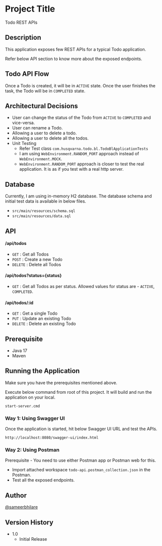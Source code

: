 # Project Title

Todo REST APIs

## Description

This application exposes few REST APIs for a typical Todo application.

Refer below API section to know more about the exposed endpoints.

## Todo API Flow
Once a Todo is created, it will be in `ACTIVE` state. Once the user finishes the task, the Todo will be in `COMPLETED` state.

## Architectural Decisions
* User can change the status of the Todo from `ACTIVE` to `COMPLETED` and vice-versa.
* User can rename a Todo.
* Allowing a user to delete a todo.
* Allowing a user to delete all the todos.
* Unit Testing
  * Refer Test class `com.husqvarna.todo.bl.TodoBlApplicationTests`
  * I am using `WebEnvironment.RANDOM_PORT` approach instead of `WebEnvironment.MOCK`.
  * `WebEnvironment.RANDOM_PORT` approach is closer to test the real application. It is as if you test with a real http server. 

## Database
Currently, I am using in-memory H2 database. The database schema and initial test data is available in below files.
* `src/main/resources/schema.sql`
* `src/main/resources/data.sql`

## API

#### /api/todos
* `GET` : Get all Todos
* `POST` : Create a new Todo
* `DELETE` : Delete all Todos

#### /api/todos?status={status}
* `GET` : Get all Todos as per status. Allowed values for status are - `ACTIVE`, `COMPLETED`.

#### /api/todos/:id
* `GET` : Get a single Todo
* `PUT` : Update an existing Todo
* `DELETE` : Delete an existing Todo

## Prerequisite
* Java 17
* Maven

## Running the Application
Make sure you have the prerequisites mentioned above.

Execute below command from root of this project. It will build and run the application on your local.
```
start-server.cmd
```

### Way 1: Using Swagger UI

Once the application is started, hit below Swagger UI URL and test the APIs.
```
http://localhost:8080/swagger-ui/index.html
```

### Way 2: Using Postman
Prerequisite - You need to use either Postman app or Postman web for this.
* Import attached workspace `todo-api.postman_collection.json` in the Postman.
* Test all the exposed endpoints.

## Author
[@sameerbhilare](https://github.com/sameerbhilare)

## Version History
* 1.0
    * Initial Release

